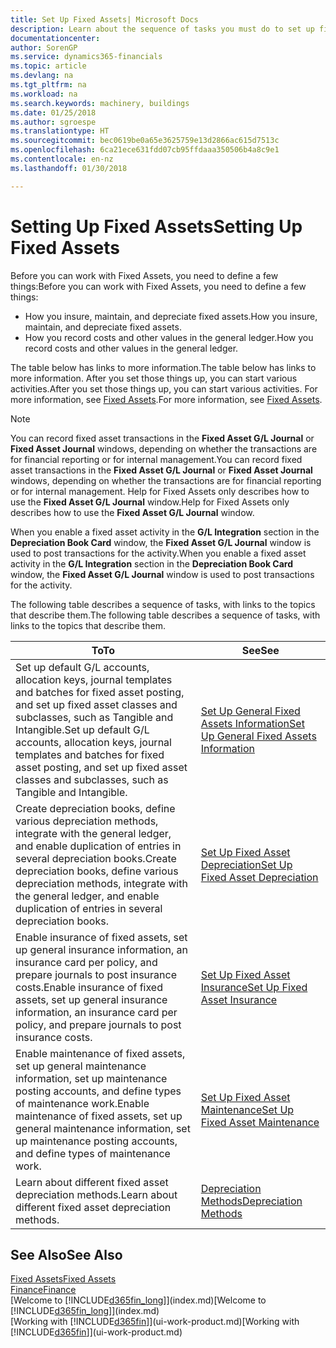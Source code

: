 ```yaml
---
title: Set Up Fixed Assets| Microsoft Docs
description: Learn about the sequence of tasks you must do to set up fixed assets, such as machinery or buildings.
documentationcenter: 
author: SorenGP
ms.service: dynamics365-financials
ms.topic: article
ms.devlang: na
ms.tgt_pltfrm: na
ms.workload: na
ms.search.keywords: machinery, buildings
ms.date: 01/25/2018
ms.author: sgroespe
ms.translationtype: HT
ms.sourcegitcommit: bec0619be0a65e3625759e13d2866ac615d7513c
ms.openlocfilehash: 6ca21ece631fdd07cb95ffdaaa350506b4a8c9e1
ms.contentlocale: en-nz
ms.lasthandoff: 01/30/2018

---
```

# <a name="setting-up-fixed-assets"></a><span data-ttu-id="c4a4d-103">Setting Up Fixed Assets</span><span class="sxs-lookup"><span data-stu-id="c4a4d-103">Setting Up Fixed Assets</span></span>
<span data-ttu-id="c4a4d-104">Before you can work with Fixed Assets, you need to define a few things:</span><span class="sxs-lookup"><span data-stu-id="c4a4d-104">Before you can work with Fixed Assets, you need to define a few things:</span></span>  

* <span data-ttu-id="c4a4d-105">How you insure, maintain, and depreciate fixed assets.</span><span class="sxs-lookup"><span data-stu-id="c4a4d-105">How you insure, maintain, and depreciate fixed assets.</span></span>  
* <span data-ttu-id="c4a4d-106">How you record costs and other values in the general ledger.</span><span class="sxs-lookup"><span data-stu-id="c4a4d-106">How you record costs and other values in the general ledger.</span></span>  

<span data-ttu-id="c4a4d-107">The table below has links to more information.</span><span class="sxs-lookup"><span data-stu-id="c4a4d-107">The table below has links to more information.</span></span> <span data-ttu-id="c4a4d-108">After you set those things up, you can start various activities.</span><span class="sxs-lookup"><span data-stu-id="c4a4d-108">After you set those things up, you can start various activities.</span></span> <span data-ttu-id="c4a4d-109">For more information, see [Fixed Assets](fa-manage.md).</span><span class="sxs-lookup"><span data-stu-id="c4a4d-109">For more information, see [Fixed Assets](fa-manage.md).</span></span>  

> [!NOTE]  
>   <span data-ttu-id="c4a4d-110">You can record fixed asset transactions in the **Fixed Asset G/L Journal** or **Fixed Asset Journal** windows, depending on whether the transactions are for financial reporting or for internal management.</span><span class="sxs-lookup"><span data-stu-id="c4a4d-110">You can record fixed asset transactions in the **Fixed Asset G/L Journal** or **Fixed Asset Journal** windows, depending on whether the transactions are for financial reporting or for internal management.</span></span> <span data-ttu-id="c4a4d-111">Help for Fixed Assets only describes how to use the **Fixed Asset G/L Journal** window.</span><span class="sxs-lookup"><span data-stu-id="c4a4d-111">Help for Fixed Assets only describes how to use the **Fixed Asset G/L Journal** window.</span></span>  

<span data-ttu-id="c4a4d-112">When you enable a fixed asset activity in the **G/L Integration** section in the **Depreciation Book Card** window, the **Fixed Asset G/L Journal** window is used to post transactions for the activity.</span><span class="sxs-lookup"><span data-stu-id="c4a4d-112">When you enable a fixed asset activity in the **G/L Integration** section in the **Depreciation Book Card** window, the **Fixed Asset G/L Journal** window is used to post transactions for the activity.</span></span>

<span data-ttu-id="c4a4d-113">The following table describes a sequence of tasks, with links to the topics that describe them.</span><span class="sxs-lookup"><span data-stu-id="c4a4d-113">The following table describes a sequence of tasks, with links to the topics that describe them.</span></span>  

| <span data-ttu-id="c4a4d-114">To</span><span class="sxs-lookup"><span data-stu-id="c4a4d-114">To</span></span> | <span data-ttu-id="c4a4d-115">See</span><span class="sxs-lookup"><span data-stu-id="c4a4d-115">See</span></span> |
| --- | --- |
| <span data-ttu-id="c4a4d-116">Set up default G/L accounts, allocation keys, journal templates and batches for fixed asset posting, and set up fixed asset classes and subclasses, such as Tangible and Intangible.</span><span class="sxs-lookup"><span data-stu-id="c4a4d-116">Set up default G/L accounts, allocation keys, journal templates and batches for fixed asset posting, and set up fixed asset classes and subclasses, such as Tangible and Intangible.</span></span> |[<span data-ttu-id="c4a4d-117">Set Up General Fixed Assets Information</span><span class="sxs-lookup"><span data-stu-id="c4a4d-117">Set Up General Fixed Assets Information</span></span>](fa-how-setup-general.md) |
| <span data-ttu-id="c4a4d-118">Create depreciation books, define various depreciation methods, integrate with the general ledger, and enable duplication of entries in several depreciation books.</span><span class="sxs-lookup"><span data-stu-id="c4a4d-118">Create depreciation books, define various depreciation methods, integrate with the general ledger, and enable duplication of entries in several depreciation books.</span></span> |[<span data-ttu-id="c4a4d-119">Set Up Fixed Asset Depreciation</span><span class="sxs-lookup"><span data-stu-id="c4a4d-119">Set Up Fixed Asset Depreciation</span></span>](fa-how-setup-depreciation.md) |
| <span data-ttu-id="c4a4d-120">Enable insurance of fixed assets, set up general insurance information, an insurance card per policy, and prepare journals to post insurance costs.</span><span class="sxs-lookup"><span data-stu-id="c4a4d-120">Enable insurance of fixed assets, set up general insurance information, an insurance card per policy, and prepare journals to post insurance costs.</span></span> |[<span data-ttu-id="c4a4d-121">Set Up Fixed Asset Insurance</span><span class="sxs-lookup"><span data-stu-id="c4a4d-121">Set Up Fixed Asset Insurance</span></span>](fa-how-setup-insurance.md) |
| <span data-ttu-id="c4a4d-122">Enable maintenance of fixed assets, set up general maintenance information, set up maintenance posting accounts, and define types of maintenance work.</span><span class="sxs-lookup"><span data-stu-id="c4a4d-122">Enable maintenance of fixed assets, set up general maintenance information, set up maintenance posting accounts, and define types of maintenance work.</span></span> |[<span data-ttu-id="c4a4d-123">Set Up Fixed Asset Maintenance</span><span class="sxs-lookup"><span data-stu-id="c4a4d-123">Set Up Fixed Asset Maintenance</span></span>](fa-how-setup-maintenance.md) |
| <span data-ttu-id="c4a4d-124">Learn about different fixed asset depreciation methods.</span><span class="sxs-lookup"><span data-stu-id="c4a4d-124">Learn about different fixed asset depreciation methods.</span></span> |[<span data-ttu-id="c4a4d-125">Depreciation Methods</span><span class="sxs-lookup"><span data-stu-id="c4a4d-125">Depreciation Methods</span></span>](fa-depreciation-methods.md) |

## <a name="see-also"></a><span data-ttu-id="c4a4d-126">See Also</span><span class="sxs-lookup"><span data-stu-id="c4a4d-126">See Also</span></span>
[<span data-ttu-id="c4a4d-127">Fixed Assets</span><span class="sxs-lookup"><span data-stu-id="c4a4d-127">Fixed Assets</span></span>](fa-manage.md)  
[<span data-ttu-id="c4a4d-128">Finance</span><span class="sxs-lookup"><span data-stu-id="c4a4d-128">Finance</span></span>](finance.md)  
<span data-ttu-id="c4a4d-129">[Welcome to [!INCLUDE[d365fin_long](includes/d365fin_long_md.md)]](index.md)</span><span class="sxs-lookup"><span data-stu-id="c4a4d-129">[Welcome to [!INCLUDE[d365fin_long](includes/d365fin_long_md.md)]](index.md)</span></span>  
<span data-ttu-id="c4a4d-130">[Working with [!INCLUDE[d365fin](includes/d365fin_md.md)]](ui-work-product.md)</span><span class="sxs-lookup"><span data-stu-id="c4a4d-130">[Working with [!INCLUDE[d365fin](includes/d365fin_md.md)]](ui-work-product.md)</span></span>


